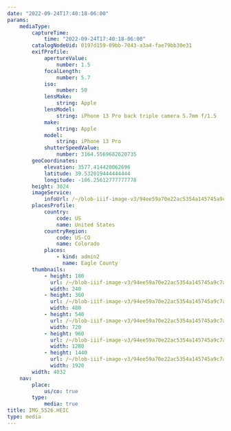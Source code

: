 ```yaml
---
date: "2022-09-24T17:40:18-06:00"
params:
    mediaType:
        captureTime:
            time: "2022-09-24T17:40:18-06:00"
        catalogNodeUid: 0197d159-09bb-7043-a3a4-fae79bb30e31
        exifProfile:
            apertureValue:
                number: 1.5
            focalLength:
                number: 5.7
            iso:
                number: 50
            lensMake:
                string: Apple
            lensModel:
                string: iPhone 13 Pro back triple camera 5.7mm f/1.5
            make:
                string: Apple
            model:
                string: iPhone 13 Pro
            shutterSpeedValue:
                number: 3164.5569682620735
        geoCoordinates:
            elevation: 3577.414420062696
            latitude: 39.532019444444444
            longitude: -106.25612777777778
        height: 3024
        imageService:
            infoUrl: /~/blob-iiif-image-v3/94ee59a70e22ac5354a145745a9c7a5362506a6476627d25a30f40dbfeee7bce/info.json
        placesProfile:
            country:
                code: US
                name: United States
            countryRegion:
                code: US-CO
                name: Colorado
            places:
                - kind: admin2
                  name: Eagle County
        thumbnails:
            - height: 180
              url: /~/blob-iiif-image-v3/94ee59a70e22ac5354a145745a9c7a5362506a6476627d25a30f40dbfeee7bce/full/240%2C180/0/default.jpg
              width: 240
            - height: 360
              url: /~/blob-iiif-image-v3/94ee59a70e22ac5354a145745a9c7a5362506a6476627d25a30f40dbfeee7bce/full/480%2C360/0/default.jpg
              width: 480
            - height: 540
              url: /~/blob-iiif-image-v3/94ee59a70e22ac5354a145745a9c7a5362506a6476627d25a30f40dbfeee7bce/full/720%2C540/0/default.jpg
              width: 720
            - height: 960
              url: /~/blob-iiif-image-v3/94ee59a70e22ac5354a145745a9c7a5362506a6476627d25a30f40dbfeee7bce/full/1280%2C960/0/default.jpg
              width: 1280
            - height: 1440
              url: /~/blob-iiif-image-v3/94ee59a70e22ac5354a145745a9c7a5362506a6476627d25a30f40dbfeee7bce/full/1920%2C1440/0/default.jpg
              width: 1920
        width: 4032
    nav:
        place:
            us/co: true
        type:
            media: true
title: IMG_5526.HEIC
type: media
---
```


